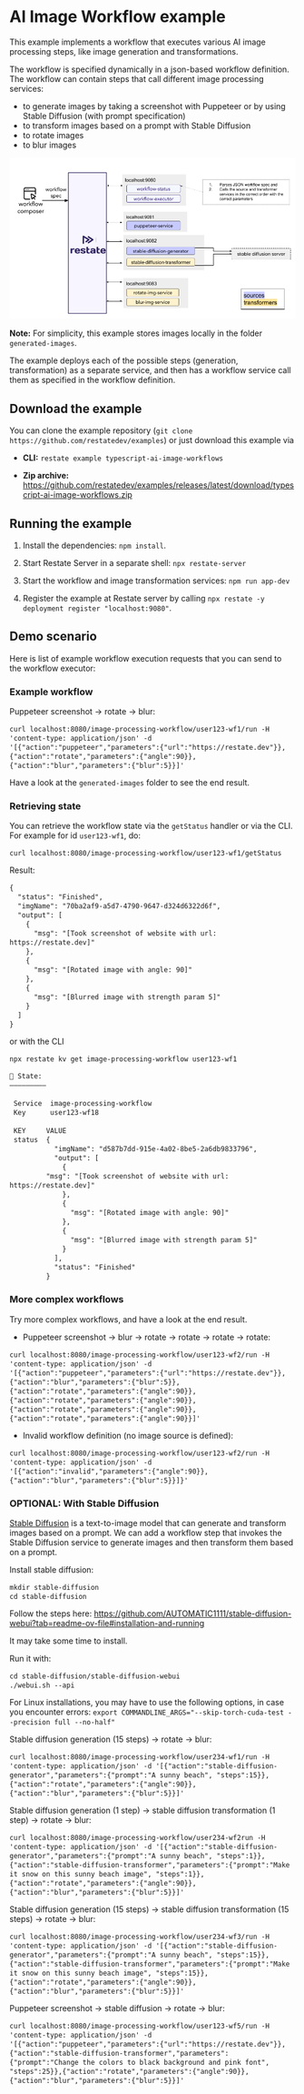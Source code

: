 # AI Image Workflow example

This example implements a workflow that executes various AI image processing steps,
like image generation and transformations.

The workflow is specified dynamically in a json-based workflow definition.
The workflow can contain steps that call different image processing services:
- to generate images by taking a screenshot with Puppeteer or by using Stable Diffusion (with prompt specification)
- to transform images based on a prompt with Stable Diffusion
- to rotate images
- to blur images

![](dynamic_workflow_executor.png)


**Note:** For simplicity, this example stores images locally in the folder `generated-images`. 

The example deploys each of the possible steps (generation, transformation) as
a separate service, and then has a workflow service call them as specified in the
workflow definition.

## Download the example

You can clone the example repository (`git clone https://github.com/restatedev/examples`) or just download this example via

- **CLI:** `restate example typescript-ai-image-workflows`

- **Zip archive:** https://github.com/restatedev/examples/releases/latest/download/typescript-ai-image-workflows.zip

## Running the example

1. Install the dependencies: `npm install`.

2. Start Restate Server in a separate shell: `npx restate-server`

3. Start the workflow and image transformation services: `npm run app-dev`

4. Register the example at Restate server by calling
   `npx restate -y deployment register "localhost:9080"`.

## Demo scenario

Here is list of example workflow execution requests that you can send to the workflow executor:

### Example workflow
Puppeteer screenshot -> rotate -> blur:

```shell
curl localhost:8080/image-processing-workflow/user123-wf1/run -H 'content-type: application/json' -d '[{"action":"puppeteer","parameters":{"url":"https://restate.dev"}},{"action":"rotate","parameters":{"angle":90}},{"action":"blur","parameters":{"blur":5}}]'
```

Have a look at the `generated-images` folder to see the end result.

### Retrieving state
You can retrieve the workflow state via the `getStatus` handler or via the CLI.
For example for id `user123-wf1`, do:

```shell
curl localhost:8080/image-processing-workflow/user123-wf1/getStatus
```
Result:
```
{
  "status": "Finished",
  "imgName": "70ba2af9-a5d7-4790-9647-d324d6322d6f",
  "output": [
    {
      "msg": "[Took screenshot of website with url: https://restate.dev]"
    },
    {
      "msg": "[Rotated image with angle: 90]"
    },
    {
      "msg": "[Blurred image with strength param 5]"
    }
  ]
}
```


or with the CLI

```shell
npx restate kv get image-processing-workflow user123-wf1
```
```shell
🤖 State:
―――――――――
                                    
 Service  image-processing-workflow 
 Key      user123-wf18              

 KEY     VALUE                                                               
 status  {                                                                   
           "imgName": "d587b7dd-915e-4a02-8be5-2a6db9833796",                
           "output": [                                                       
             {                                                               
         "msg": "[Took screenshot of website with url: https://restate.dev]" 
             },                                                              
             {                                                               
               "msg": "[Rotated image with angle: 90]"                       
             },                                                              
             {                                                               
               "msg": "[Blurred image with strength param 5]"                
             }                                                               
           ],                                                                
           "status": "Finished"                                              
         }  
```

### More complex workflows

Try more complex workflows, and have a look at the end result.

- Puppeteer screenshot -> blur -> rotate -> rotate -> rotate -> rotate:

```shell
curl localhost:8080/image-processing-workflow/user123-wf2/run -H 'content-type: application/json' -d '[{"action":"puppeteer","parameters":{"url":"https://restate.dev"}},{"action":"blur","parameters":{"blur":5}}, {"action":"rotate","parameters":{"angle":90}}, {"action":"rotate","parameters":{"angle":90}}, {"action":"rotate","parameters":{"angle":90}}, {"action":"rotate","parameters":{"angle":90}}]' 
```

- Invalid workflow definition (no image source is defined):

```shell
curl localhost:8080/image-processing-workflow/user123-wf2/run -H 'content-type: application/json' -d '[{"action":"invalid","parameters":{"angle":90}},{"action":"blur","parameters":{"blur":5}}]}'
```


### OPTIONAL: With Stable Diffusion

[Stable Diffusion](https://github.com/CompVis/stable-diffusion) is a text-to-image model that can generate and transform images based on a prompt.
We can add a workflow step that invokes the Stable Diffusion service to generate images and then transform them based on a prompt.

Install stable diffusion:

```shell
mkdir stable-diffusion
cd stable-diffusion
```

Follow the steps here:
https://github.com/AUTOMATIC1111/stable-diffusion-webui?tab=readme-ov-file#installation-and-running

It may take some time to install.

Run it with:

```shell
cd stable-diffusion/stable-diffusion-webui
./webui.sh --api
```

For Linux installations, you may have to use the following options, in case you encounter errors:
`export COMMANDLINE_ARGS="--skip-torch-cuda-test --precision full --no-half"`


Stable diffusion generation (15 steps) -> rotate -> blur:

```shell
curl localhost:8080/image-processing-workflow/user234-wf1/run -H 'content-type: application/json' -d '[{"action":"stable-diffusion-generator","parameters":{"prompt":"A sunny beach", "steps":15}},{"action":"rotate","parameters":{"angle":90}},{"action":"blur","parameters":{"blur":5}}]'
```

Stable diffusion generation (1 step) -> stable diffusion transformation (1 step) -> rotate -> blur:

```shell
curl localhost:8080/image-processing-workflow/user234-wf2run -H 'content-type: application/json' -d '[{"action":"stable-diffusion-generator","parameters":{"prompt":"A sunny beach", "steps":1}},{"action":"stable-diffusion-transformer","parameters":{"prompt":"Make it snow on this sunny beach image", "steps":1}},{"action":"rotate","parameters":{"angle":90}},{"action":"blur","parameters":{"blur":5}}]'
```

Stable diffusion generation (15 steps) -> stable diffusion transformation (15 steps) -> rotate -> blur:

```shell
curl localhost:8080/image-processing-workflow/user234-wf3/run -H 'content-type: application/json' -d '[{"action":"stable-diffusion-generator","parameters":{"prompt":"A sunny beach", "steps":15}},{"action":"stable-diffusion-transformer","parameters":{"prompt":"Make it snow on this sunny beach image", "steps":15}},{"action":"rotate","parameters":{"angle":90}},{"action":"blur","parameters":{"blur":5}}]'
```

Puppeteer screenshot -> stable diffusion -> rotate -> blur:

```shell
curl localhost:8080/image-processing-workflow/user123-wf5/run -H 'content-type: application/json' -d '[{"action":"puppeteer","parameters":{"url":"https://restate.dev"}},{"action":"stable-diffusion-transformer","parameters":{"prompt":"Change the colors to black background and pink font", "steps":25}},{"action":"rotate","parameters":{"angle":90}},{"action":"blur","parameters":{"blur":5}}]'
```

